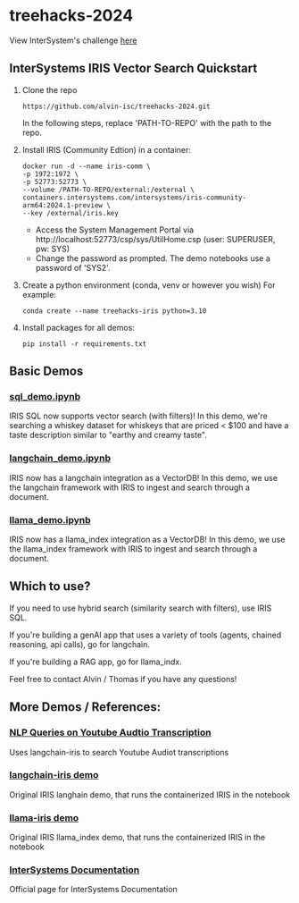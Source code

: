 # treehacks-2024
View InterSystem's challenge [here](/TREEHACKS_CHALLENGE.md)
## InterSystems IRIS Vector Search Quickstart


1. Clone the repo
    ```
    https://github.com/alvin-isc/treehacks-2024.git
    ```
    In the following steps, replace 'PATH-TO-REPO' with the path to the repo. 
2. Install IRIS (Community Edtion) in a container:
    ```
    docker run -d --name iris-comm \
    -p 1972:1972 \
    -p 52773:52773 \
    --volume /PATH-TO-REPO/external:/external \
    containers.intersystems.com/intersystems/iris-community-arm64:2024.1-preview \
    --key /external/iris.key 
    ```
    - Access the System Management Portal via http://localhost:52773/csp/sys/UtilHome.csp (user: SUPERUSER, pw: SYS)
    - Change the password as prompted. The demo notebooks use a password of 'SYS2'.
3. Create a python environment (conda, venv or however you wish) For example:
    
    ```
    conda create --name treehacks-iris python=3.10
    ``` 

4. Install packages for all demos:
    ```
    pip install -r requirements.txt
    ```
    
## Basic Demos

### [sql_demo.ipynb](demo/sql_demo.ipynb)
IRIS SQL now supports vector search (with filters)! In this demo, we're searching a whiskey dataset for whiskeys that are priced < $100 and have a taste description similar to "earthy and creamy taste".

### [langchain_demo.ipynb](demo/langchain_demo.ipynb)
IRIS now has a langchain integration as a VectorDB! In this demo, we use the langchain framework with IRIS to ingest and search through a document. 

### [llama_demo.ipynb](demo/llama_demo.ipynb)
IRIS now has a llama_index integration as a VectorDB! In this demo, we use the llama_index framework with IRIS to ingest and search through a document. 

## Which to use?
If you need to use hybrid search (similarity search with filters), use IRIS SQL. 

If you're building a genAI app that uses a variety of tools (agents, chained reasoning, api calls), go for langchain. 

If you're building a RAG app, go for llama_indx.

Feel free to contact Alvin / Thomas if you have any questions!

## More Demos / References:

### [NLP Queries on  Youtube Audtio Transcription](https://github.com/jrpereirajr/intersystems-iris-notebooks/blob/main/vector/langchain-iris/nlp_queries_on_youtube_audio_transcription_dataset.ipynb)
Uses langchain-iris to search Youtube Audiot transcriptions

### [langchain-iris demo](https://github.com/caretdev/langchain-iris/blob/main/demo.ipynb)
Original IRIS langhain demo, that runs the containerized IRIS in the notebook

### [llama-iris demo](https://github.com/caretdev/llama-iris/blob/main/demo.ipynb)
Original IRIS llama_index demo, that runs the containerized IRIS in the notebook

### [InterSystems Documentation](https://docs.intersystems.com/)
Official page for InterSystems Documentation
